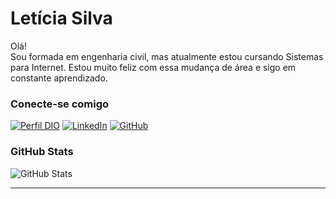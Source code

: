# Letícia Silva

Olá!  
Sou formada em engenharia civil, mas atualmente estou cursando Sistemas para Internet. Estou muito feliz com essa mudança de área e sigo em constante aprendizado. 

### Conecte-se comigo
[![Perfil DIO](https://img.shields.io/badge/-Meu%20Perfil%20na%20DIO-30A3DC?style=for-the-badge)](https://web.dio.me/users/proj3705?tab=skills)
[![LinkedIn](https://img.shields.io/badge/-LinkedIn-000?style=for-the-badge&logo=linkedin&logoColor=30A3DC)](https://www.linkedin.com/in/leticialbsilva/)
[![GitHub](https://img.shields.io/badge/GitHub-000?style=for-the-badge&logo=github&logoColor=30A3DC)](https://github.com/l-e-t-i-c-i-a)

### GitHub Stats
![GitHub Stats](https://github-readme-stats.vercel.app/api?username=l-e-t-i-c-i-a&theme=transparent&bg_color=000&border_color=30A3DC&show_icons=true&icon_color=30A3DC&title_color=E94D5F&text_color=FFF)

---
